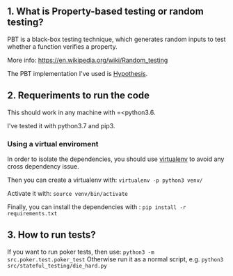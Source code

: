 ## 1. What is Property-based testing or random testing?
PBT is a black-box testing technique, which generates random inputs to test whether a function verifies a property.

More info: https://en.wikipedia.org/wiki/Random_testing

The PBT implementation I've used is [Hypothesis](https://hypothesis.readthedocs.io/en/latest/).

## 2. Requeriments to run the code
This should work in any machine with =<python3.6.

I've tested it with python3.7 and pip3.

### Using a virtual enviroment
In order to isolate the dependencies, you should use [virtualenv](https://docs.python-guide.org/dev/virtualenvs/) to avoid any cross dependency issue.

Then you can create a virtualenv with: ```virtualenv -p python3 venv/```

Activate it with: ```source venv/bin/activate```

Finally, you can install the dependencies with : ```pip install -r requirements.txt```

## 3. How to run tests?
If you want to run poker tests, then use: ```python3 -m src.poker.test.poker_test```
Otherwise run it as a normal script, e.g. ```python3 src/stateful_testing/die_hard.py```
